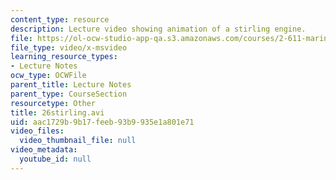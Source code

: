 ```yaml
---
content_type: resource
description: Lecture video showing animation of a stirling engine.
file: https://ol-ocw-studio-app-qa.s3.amazonaws.com/courses/2-611-marine-power-and-propulsion-fall-2006/aac1729b9b17feeb93b9935e1a801e71_26stirling.avi
file_type: video/x-msvideo
learning_resource_types:
- Lecture Notes
ocw_type: OCWFile
parent_title: Lecture Notes
parent_type: CourseSection
resourcetype: Other
title: 26stirling.avi
uid: aac1729b-9b17-feeb-93b9-935e1a801e71
video_files:
  video_thumbnail_file: null
video_metadata:
  youtube_id: null
---
```

